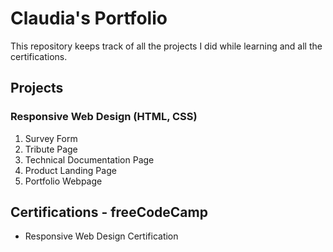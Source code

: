 # Claudia's Portfolio

This repository keeps track of all the projects I did while learning and all the certifications.

## Projects

### Responsive Web Design (HTML, CSS)

1. Survey Form
2. Tribute Page
3. Technical Documentation Page
4. Product Landing Page
5. Portfolio Webpage

## Certifications - freeCodeCamp

- Responsive Web Design Certification
